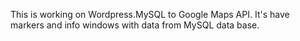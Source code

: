 This is working on Wordpress.MySQL to Google Maps API.
It's have markers and info windows with data from MySQL data base.
